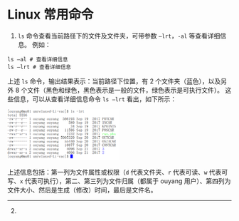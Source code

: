 # Linux 常用命令

1. `ls` 命令查看当前路径下的文件及文件夹，可带参数 `–lrt`，`-al` 等查看详细信息。
例如：
```shell
ls –al # 查看详细信息
ls –lrt # 查看详细信息
```
上述 `ls` 命令，输出结果表示：当前路径下位置，有 2 个文件夹（蓝色），以及另外 8 个文件（黑色和绿色，黑色表示是一般的文件，绿色表示是可执行文件）。
这些信息，可以从查看详细信息命令 `ls –lrt` 看出，如下所示：
<div align="left">
    <img src="./figures/001.png" width = "50%" />
</div>

上述信息包括：第一列为文件属性或权限（`d` 代表文件夹、`r` 代表可读、`w` 代表可写、`x` 代表可执行），第二、第三列为文件归属（都属于 ouyang 用户）、第四列为文件大小、然后是生成（修改）时间，最后是文件名。

---

2. 
